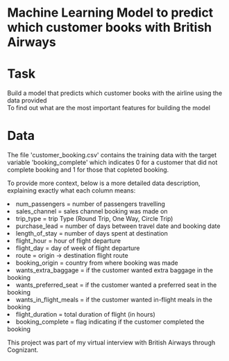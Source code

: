 # Machine Learning Model to predict which customer books with British Airways<br>
# Task
Build a model that predicts which customer books with the airline using the data provided<br>
To find out what are the most important features for building the model<br>
 
 # Data
The file 'customer_booking.csv' contains the training data with the target variable 'booking_complete' which indicates 0 for a customer that did not complete booking and 1 for those that copleted booking.<br>
 
 To provide more context, below is a more detailed data description, explaining exactly what each column means:<br>

<li>num_passengers = number of passengers travelling<br>
<li>sales_channel = sales channel booking was made on<br>
<li>trip_type = trip Type (Round Trip, One Way, Circle Trip)<br>
<li>purchase_lead = number of days between travel date and booking date<br>
<li>length_of_stay = number of days spent at destination<br>
<li>flight_hour = hour of flight departure<br>
<li>flight_day = day of week of flight departure<br>
<li>route = origin -> destination flight route<br>
<li>booking_origin = country from where booking was made<br>
<li>wants_extra_baggage = if the customer wanted extra baggage in the booking<br>
<li>wants_preferred_seat = if the customer wanted a preferred seat in the booking<br>
<li>wants_in_flight_meals = if the customer wanted in-flight meals in the booking<br>
<li>flight_duration = total duration of flight (in hours)<br>
<li>booking_complete = flag indicating if the customer completed the booking<br>

This project was part of my virtual interview with British Airways through Cognizant.
